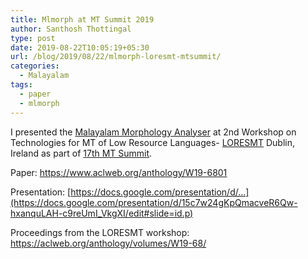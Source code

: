 ```yaml
---
title: Mlmorph at MT Summit 2019
author: Santhosh Thottingal
type: post
date: 2019-08-22T10:05:19+05:30
url: /blog/2019/08/22/mlmorph-loresmt-mtsummit/
categories:
  - Malayalam
tags:
  - paper
  - mlmorph
---
```

I presented the [Malayalam Morphology Analyser](morph.smc.org.in) at 2nd Workshop on Technologies for MT of Low Resource Languages-
[LORESMT](https://sites.google.com/view/loresmt)
Dublin, Ireland as part of [17th MT Summit](https://www.mtsummit2019.com/).

Paper: https://www.aclweb.org/anthology/W19-6801

Presentation: [https://docs.google.com/presentation/d/...](https://docs.google.com/presentation/d/15c7w24gKpQmacveR6Qw-hxanquLAH-c9reUmI_VkgXI/edit#slide=id.p)

Proceedings from the LORESMT workshop: https://aclweb.org/anthology/volumes/W19-68/
